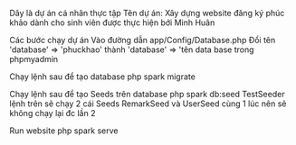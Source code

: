 Dây là dự án cá nhân thực tập 
Tên dự án: Xây dựng website đăng ký phúc khảo dành cho sinh viên được thực hiện bới Minh Huân

Các bước chạy dự án 
Vào đường dẫn app/Config/Database.php
Đổi tên 'database' => 'phuckhao' thành 'database' => 'tên data base trong phpmyadmin

Chạy lệnh sau để tạo database
php spark migrate

Chạy lệnh sau để tạo Seeds trên database 
php spark db:seed TestSeeder
lệnh trên sẽ chạy 2 cái Seeds RemarkSeed và UserSeed cùng 1 lúc nên sẽ không chạy lại đc lần 2

Run website 
php spark serve

